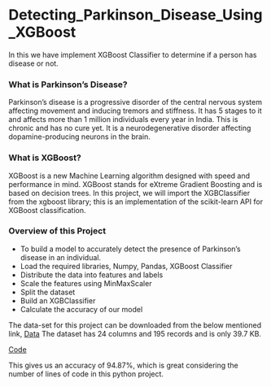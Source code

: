 # Detecting_Parkinson_Disease_Using_XGBoost
In this we have implement XGBoost Classifier to determine if a person has disease or not. 

### What is Parkinson’s Disease?
Parkinson’s disease is a progressive disorder of the central nervous system affecting movement and inducing tremors and stiffness. It has 5 stages to it and affects more than 1 million individuals every year in India. This is chronic and has no cure yet. It is a neurodegenerative disorder affecting dopamine-producing neurons in the brain.

### What is XGBoost?
XGBoost is a new Machine Learning algorithm designed with speed and performance in mind. XGBoost stands for eXtreme Gradient Boosting and is based on decision trees. In this project, we will import the XGBClassifier from the xgboost library; this is an implementation of the scikit-learn API for XGBoost classification.

### Overview of this Project
- To build a model to accurately detect the presence of Parkinson’s disease in an individual.
- Load the required libraries, Numpy, Pandas, XGBoost Classifier
- Distribute the data into features and labels
- Scale the features using MinMaxScaler
- Split the dataset
- Build an XGBClassifier 
- Calculate the accuracy of our model

The data-set for this project can be downloaded from the below mentioned link,
[Data](https://archive.ics.uci.edu/ml/machine-learning-databases/parkinsons/)
The dataset has 24 columns and 195 records and is only 39.7 KB.

[Code]()

This gives us an accuracy of 94.87%, which is great considering the number of lines of code in this python project.

